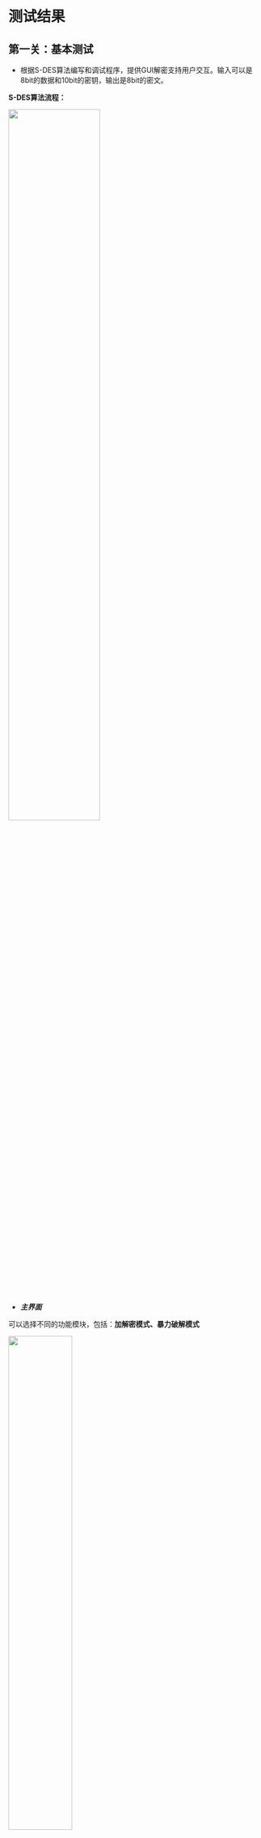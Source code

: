 # 测试结果

## 第一关：基本测试

- 根据S-DES算法编写和调试程序，提供GUI解密支持用户交互。输入可以是8bit的数据和10bit的密钥，输出是8bit的密文。

**S-DES算法流程：**

<img src="picture\algorithm.png" width=60%>

- ***主界面***

可以选择不同的功能模块，包括：**加解密模式、暴力破解模式**

<img src="picture\主界面.png" width=50%>

### 1、加密操作

- 测试密钥均为0000011111

- **二进制类型的加密**

  明文为10101010

  <img src="picture\test1_binary_encode_result.png" width=50%>

**ASCII类型的加密**

明文为abcdefg

<img src="picture\test1_ASCII_encode_result.png" width=50%>

### 2、解密操作

- 测试密钥均为0000011111

- **二进制类型的解密**

密文为11101000

<img src="picture\test1_binary_decode_result.png" width=50%>

- **ASCII类型的解密**

<img src="picture\test1_ASCII_decode_result.png" width=50%>

## 第二关：交叉测试

- 考虑到是**算法标准**，所有人在编写程序的时候需要使用相同算法流程和转换单元(P-Box、S-Box等)，以保证算法和程序在异构的系统或平台上都可以正常运行。
- 设有A和B两组位同学(选择相同的密钥K)；则A、B组同学编写的程序对明文P进行加密得到相同的密文C；或者B组同学接收到A组程序加密的密文C，使用B组程序进行解密可得到与A相同的P。

- 我们与刘肖、胡力文组进行了交叉测试
- 选择相同的密钥K为：0000011111
- 相同的明文P为：10101010

同时，刘肖组使用我们组的加密结果使用密钥K进行解密，解密后的明文为：10101010。结果如下所示，说明我们所设计的算法是标准算法。

**二进制测试：**

<img src="picture/test2_us_result1.png" width="50%">

<img src="picture/test2_others_result1.png" width="50%">

<img src="picture/test2_others_result_decode.png" width="50%">

**Unicode码测试：**

- 输入字符均为：你在干什么

- 加密结果均为：偿锁䀗睑眙

<img src="picture/test2_us_result_unicode.png" width="50%">

<img src="picture/test2_others_result_unicode.png" width="50%">



## 第三关：扩展功能

考虑到向实用性扩展，加密算法的数据输入可以是ASII编码字符串(分组为1 Byte)，对应地输出也可以是ACII字符串(很可能是乱码)。

我们扩展了对ASCII码和Unicode码的加解密算法。

- 当明文或者密文输入格式不符合标准输入格式时，都会视为拓展输入，此时将输入作为一个长为n的字符串，n为输入的长度。
- 将每一位字符先转化为8位的二进制ASCII码，再对8位二进制的ASCII码进行标准格式的加密，再将加密结果视作ASCII码然后转化为字符。
- 或将每一位字符先转化为16位的二进制Unicode码，再对16位二进制的Unicode码分组进行标准格式的加密，再将加密结果视作Unicode码然后转化为字符。
- 将每一位转化的结果进行组合，得到新的字符串即为密文。

**功能实现**

- GUI界面提供了ASCII或二进制编码或Unicode编码的按钮，选择可以切换加密模式，ASCII模式下输出密文为ASCII对应的字符串，Unicode模式下输出密文为Unicode对应的字符串。

- #### ASCII类型加解密模式

- **加密**

<img src="picture\test3_ASCII_encode_result.png" width=50%>

- **解密**

<img src="picture\test3_ASCII_decode_result.png" width=50%>

- #### Unicode类型加解密模式


- **加密**

<img src="picture\test3_Unicode_encode_result.png" width=50%>

- **解密**

  <img src="picture\test3_Unicode_decode_result.png" width=50%>

## 第四关：暴力破解

- 假设你找到了使用相同密钥的明、密文对(一个或多个)，请尝试使用暴力破解的方法找到正确的密钥Key。在编写程序时，你也可以考虑使用多线程的方式提升破解的效率。请设定时间戳，用视频或动图展示你在多长时间内完成了暴力破解。

**暴力破解用户界面**：

<img src="picture\暴力破解用户界面.png" width=50%>

- 用户输入已知明文和已知密文，点击开始破解，在一段时间后便可得到暴力破解的密钥。

![img](picture/force.gif)

## 第5关：封闭测试

- 根据第4关的结果，进一步分析，对于你随机选择的一个明密文对，是不是有不止一个密钥Key？进一步扩展，对应明文空间任意给定的明文分组P~~n~~，是否会出现选择不同的密钥K~~i~~ ≠ K~~j~~加密得到相同密文C~~n~~的情况？

| 明文     |   密文   | 加密使用的密钥 | 破解的密钥 | 破解时间 |
| -------- | :------: | :------------: | :--------: | :------: |
| 10101010 | 11101000 |   0000011111   | 0000011111 | 2.7046ms |
|          |          |                | 0100011111 |          |
|          |          |                | 1011001011 |          |
|          |          |                | 1111001011 |          |
| 11110000 | 11101110 |   0101010101   | 0001010101 | 1.9388ms |
|          |          |                | 0010001100 |          |
|          |          |                | 0101010101 |          |
|          |          |                | 0110001100 |          |
| 10010010 | 11001011 |   0101010101   | 0001010101 | 4.6399ms |
|          |          |                | 0010101100 |          |
|          |          |                | 0101010101 |          |
|          |          |                | 0110101100 |          |
|          |          |                | 1010111010 |          |
|          |          |                | 1110111010 |          |
| 00110011 | 10001100 |   0100011111   | 0000011111 | 4.2784ms |
|          |          |                | 0100011111 |          |
|          |          |                | 1001110000 |          |
|          |          |                | 1010001001 |          |
|          |          |                | 1101110000 |          |
|          |          |                | 1110001001 |          |

- 由分析结果来看，对于随机选择的一个明密文对，有不止一个密钥Key。进一步发现，对同一明文使用不同密钥进行加密，可能会得到相同的密文。
- 即：对于明文空间内任意给定的明文分组，确实存在可能性，即选择不同的密钥，加密可以得到相同的密文，如下所示。

<img src="picture\test5.png" width=50%>

- 明文在测试1中选择10101010，密钥选择0000011111，密文为11101000
- 之后我们选择密钥0100011111，明文不变，加密的密文仍为11101000



# 总结

- S-DES的密钥空间只有10-bit，共1024种情况，这样的密码系统显然安全性不足

- S-DES中的置换盒，替换盒，轮函数和移位都展现了密码学的精华，即扩散和混淆，通过这一系列的变化能够很好地抹去明文和密文的统计特征，密文和密钥的统计关系

  





